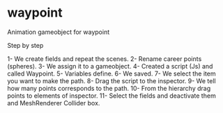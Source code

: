 # waypoint
Animation gameobject for waypoint

Step by step

1- We create fields and repeat the scenes.
2- Rename career points (spheres).
3- We assign it to a gameobject.
4- Created a script (Js) and called Waypoint.
5- Variables define.
6- We saved.
7- We select the item you want to make the path.
8- Drag the script to the inspector.
9- We tell how many points corresponds to the path.
10- From the hierarchy drag points to elements of inspector.
11- Select the fields and deactivate them and MeshRenderer Collider box.
